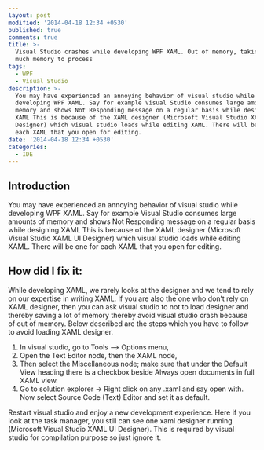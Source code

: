 ```yaml
---
layout: post
modified: '2014-04-18 12:34 +0530'
published: true
comments: true
title: >-
  Visual Studio crashes while developing WPF XAML. Out of memory, taking too
  much memory to process
tags:
  - WPF
  - Visual Studio
description: >-
  You may have experienced an annoying behavior of visual studio while
  developing WPF XAML. Say for example Visual Studio consumes large amounts of
  memory and shows Not Responding message on a regular basis while designing
  XAML This is because of the XAML designer (Microsoft Visual Studio XAML UI
  Designer) which visual studio loads while editing XAML. There will be one for
  each XAML that you open for editing.
date: '2014-04-18 12:34 +0530'
categories:
  - IDE
---
```

## Introduction
You may have experienced an annoying behavior of visual studio while developing WPF XAML.
Say for example Visual Studio consumes large amounts of memory and shows Not Responding message on a regular basis while designing XAML
This is because of the XAML designer (Microsoft Visual Studio XAML UI Designer) which visual studio loads while editing XAML. There will be one for each XAML that you open for editing.

## How did I fix it:

While developing XAML, we rarely looks at the designer and we tend to rely on our expertise in writing XAML. If you are also the one who don’t rely on XAML designer, then you can ask visual studio to not to load designer and thereby saving a lot of memory thereby avoid visual studio crash because of out of memory. Below described are the steps which you have to follow to avoid loading XAML designer.

1. In visual studio, go to Tools –> Options menu,
2. Open the Text Editor node, then the XAML node,
3. Then select the Miscellaneous node; make sure that under the Default View heading there is a checkbox beside Always open documents in full XAML view.
4. Go to solution explorer -> Right click on any .xaml and say open with. Now select Source Code (Text) Editor and set it as default.

Restart visual studio and enjoy a new development experience.
Here if you look at the task manager, you still can see one xaml designer running (Microsoft Visual Studio XAML UI Designer). This is required by visual studio for compilation purpose so just ignore it.
